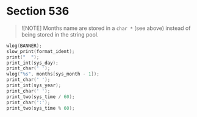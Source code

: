 # Section 536

> ![NOTE]
> Months name are stored in a `char *` (see above) instead of being stored in the string pool.

```c << Print the banner line, including the date and time >>=
wlog(BANNER);
slow_print(format_ident);
print("  ");
print_int(sys_day);
print_char(' ');
wlog("%s", months[sys_month - 1]);
print_char(' ');
print_int(sys_year);
print_char(' ');
print_two(sys_time / 60);
print_char(':');
print_two(sys_time % 60);
```
